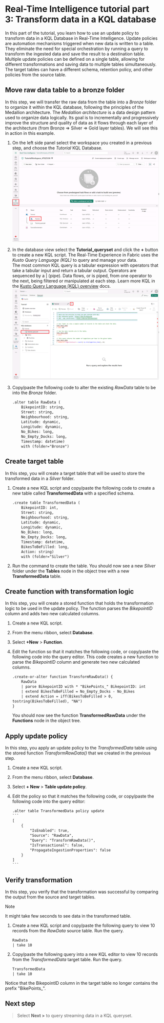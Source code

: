 # Real-Time Intelligence tutorial part 3: Transform data in a KQL database

In this part of the tutorial, you learn how to use an update policy to transform data in a KQL Database in Real-Time Intelligence. Update policies are automation mechanisms triggered when new data is written to a table. They eliminate the need for special orchestration by running a query to transform the ingested data and save the result to a destination table. Multiple update policies can be defined on a single table, allowing for different transformations and saving data to multiple tables simultaneously. The target tables can have a different schema, retention policy, and other policies from the source table.

## Move raw data table to a bronze folder

In this step, we will transfer the raw data from the table into a _Bronze_ folder to organize it within the KQL database, following the principles of the Medallion architecture. The _Medallion architecture_ is a data design pattern used to organize data logically. Its goal is to incrementally and progressively improve the structure and quality of data as it flows through each layer of the architecture (from Bronze ⇒ Silver ⇒ Gold layer tables). We will see this in action in this example.

1. On the left side panel select the workspace you created in a previous step, and choose the _Tutorial_ KQL Database.
![Screenshot showing the workspace elements including the Tutorial KQL Database.](media/workspace-kql-database.png)

2. In the database view select the **Tutorial_queryset** and click the **+** button to create a new KQL script. The Real-Time Experience in Fabric uses the _Kusto Query Language (KQL)_ to query and manage your data.  
The most common KQL query is a tabular expression with operators that take a tabular input and return a tabular output. Operators are sequenced by a | (pipe). Data flows, or is piped, from one operator to the next, being filtered or manipulated at each step. Learn more KQL in the [Kusto Query Language (KQL) overview](https://learn.microsoft.com/en-us/kusto/query/) docs.
![Screenshot showing the KQL database view focusing on the Tutorial queryset.](media/kql-queryset.png)

3. Copy/paste the following code to alter the existing _RawData_ table to be into the _Bronze_ folder.

    ```kusto
    .alter table RawData (
        BikepointID: string,
        Street: string,
        Neighbourhood: string,
        Latitude: dynamic,
        Longitude: dynamic,
        No_Bikes: long,
        No_Empty_Docks: long,
        Timestamp: datetime)
        with (folder="Bronze")
    ```

## Create target table

In this step, you will create a target table that will be used to store the transformed data in a _Silver_ folder.

1. Create a new KQL script and copy/paste the following code to create a new table called **TransformedData** with a specified schema.

    ```kusto
    .create table TransformedData (
        BikepointID: int,
        Street: string,
        Neighbourhood: string,
        Latitude: dynamic,
        Longitude: dynamic,
        No_Bikes: long,
        No_Empty_Docks: long,
        Timestamp: datetime,
        BikesToBeFilled: long,
        Action: string)
        with (folder="Silver")
    ```

2. Run the command to create the table. You should now see a new _Silver_ folder under the **Tables** node in the object tree with a new **TransformedData** table.

## Create function with transformation logic

In this step, you will create a stored function that holds the transformation logic to be used in the update policy. The function parses the _BikepointID_ column and adds two new calculated columns.

1. Create a new KQL script.
2. From the menu ribbon, select **Database**.
3. Select **+New** > **Function**.
4. Edit the function so that it matches the following code, or copy/paste the following code into the query editor. This code creates a new function to parse the _BikepointID_ column and generate two new calculated columns.

    ```kusto
    .create-or-alter function TransformRawData() {
        RawData 
        | parse BikepointID with * "BikePoints_" BikepointID: int 
        | extend BikesToBeFilled = No_Empty_Docks - No_Bikes 
        | extend Action = iff(BikesToBeFilled > 0, tostring(BikesToBeFilled), "NA")
    }
    ```

    You should now see the function **TransformedRawData** under the **Functions** node in the object tree.

## Apply update policy

In this step, you apply an update policy to the _TransformedData_ table using the stored function _TransformRawData()_ that we created in the previous step.

1. Create a new KQL script.
2. From the menu ribbon, select **Database**.
3. Select **+ New** > **Table update policy**.
4. Edit the policy so that it matches the following code, or copy/paste the following code into the query editor:

    ~~~kusto
    .alter table TransformedData policy update
    ```
    [
        {
            "IsEnabled": true,
            "Source": "RawData",
            "Query": "TransformRawData()",
            "IsTransactional": false,
            "PropagateIngestionProperties": false
        }
    ]
    ```
    ~~~

## Verify transformation

In this step, you verify that the transformation was successful by comparing the output from the source and target tables.

> [!NOTE]
> It might take few seconds to see data in the transformed table.

1. Create a new KQL script and copy/paste the following query to view 10 records from  the _RawData_ source table. Run the query.

    ```kusto
    RawData 
    | take 10
    ```

2. Copy/paste the following query into a new KQL editor to view 10 records from the _TransformedData_ target table. Run the query.

    ```kusto
    TransformedData 
    | take 10
    ```

Notice that the BikepointID column in the target table no longer contains the prefix "BikePoints_".

## Next step

> Select **Next >** to query streaming data in a KQL queryset.
